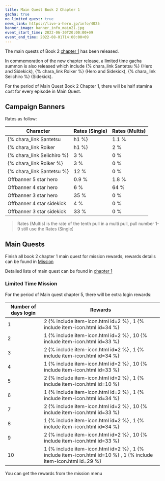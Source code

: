 ```yaml
---
title: Main Quest Book 2 Chapter 1
gacha: true
no_limited_quest: true
news_link: https://live-a-hero.jp/info/4025
banner_image: banner_info_main21.jpg 
event_start_time: 2022-06-30T20:00:00+09
event_end_time: 2022-08-01T14:00:00+09
---
```


The main quests of Book 2 [chapter 1](/main_quests/chapter06/) has been released.

In commemoration of the new chapter release, a limited time gacha summon is also released which include {% chara_link Santetsu %} (Hero and Sidekick), {% chara_link Roiker %} (Hero and Sidekick), {% chara_link Seiichiro %} (Sidekick).

For the period of Main Quest Book 2 Chapter 1, there will be half stamina cost for every episode in Main Quest.

## Campaign Banners

Rates as follow:

| Character                                                | Rates (Single) | Rates (Multis) |
|----------------------------------------------------------|----------------|----------------|
| {% chara_link Santetsu|h1 %}                            | 1.1 %            | 2.2 %            |
| {% chara_link Roiker|h1 %}                               | 2 %              | 32 %             |
| {% chara_link Seiichiro %}                                    | 3 %              | 0 %              |
| {% chara_link Roiker %}                                  | 3 %              | 0 %              |
| {% chara_link Santetsu %}                                  | 12 %             | 0 %              |
| Offbanner 5 star hero                                    | 0.9 %            | 1.8 %            |
| Offbanner 4 star hero                                    | 6 %              | 64 %             |
| Offbanner 3 star hero                                    | 35 %             | 0 %              |
| Offbanner 4 star sidekick                                | 4 %              | 0 %              |
| Offbanner 3 star sidekick                                | 33 %             | 0 %              |

>Rates (Multis) is the rate of the tenth pull in a multi pull, pull number 1-9 still use the Rates (Single)

## Main Quests

Finish all book 2 chapter 1 main quest for mission rewards, rewards details can be found in [Mission](/guide/mission/#main-quest)

Detailed lists of main quest can be found in [chapter 1](/main_quests/chapter06/)

### Limited Time Mission

For the period of Main quest chapter 5, there will be extra login rewards:

| Number of days login  | Rewards      |
|----|----------------|
| 1  | 2 {% include item-icon.html id=2 %} , 1 {% include item-icon.html id=34 %}   |
| 2  | 1 {% include item-icon.html id=2 %} , 10 {% include item-icon.html id=33 %}  |
| 3  | 2 {% include item-icon.html id=2 %} , 1 {% include item-icon.html id=34 %}   |
| 4  | 1 {% include item-icon.html id=2 %} , 10 {% include item-icon.html id=33 %}  |
| 5  | 2 {% include item-icon.html id=2 %} , 1 {% include item-icon.html id=10 %}   |
| 6  | 1 {% include item-icon.html id=2 %} , 1 {% include item-icon.html id=34 %}   |
| 7  | 2 {% include item-icon.html id=2 %} , 10 {% include item-icon.html id=33 %}  |
| 8  | 1 {% include item-icon.html id=2 %} , 1 {% include item-icon.html id=34 %}   |
| 9  | 2 {% include item-icon.html id=2 %} , 10 {% include item-icon.html id=33 %}  |
| 10 | 1 {% include item-icon.html id=2 %} , 1 {% include item-icon.html id=10 %} , 1 {% include item-icon.html id=29 %}  |

You can get the rewards from the mission menu
